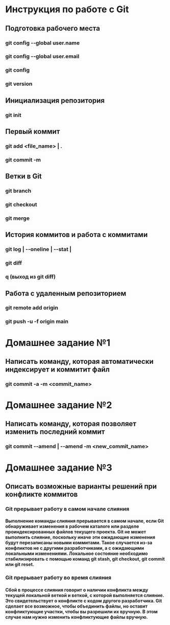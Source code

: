 # Инструкция по работе с Git
## Подготовка рабочего места
### git config --global user.name
### git config --global user.email
### git config
### git version
## Инициализация репозитория
### git init
## Первый коммит
### git add <file_name> | .
### git commit -m
## Ветки в Git
### git branch
### git checkout
### git merge
## История коммитов и работа с коммитами
### git log  | --oneline | --stat | 
### git diff
### q (выход из git diff)
## Работа с удаленным репозиторием
### git remote add origin <address>
### git push -u -f origin main
#
# Домашнее задание №1
## Написать команду, которая автоматически индексирует и коммитит файл
### git commit -a -m <commit_name>
#
# Домашнее задание №2
## Написать команду, которая позволяет изменить последний коммит
### git commit --amend | --amend -m <new_commit_name>
#
# Домашнее задание №3
## Описать возможные варианты решений при конфликте коммитов
### Git прерывает работу в самом начале слияния
#### Выполнение команды слияния прерывается в самом начале, если Git обнаруживает изменения в рабочем каталоге или разделе проиндексированных файлов текущего проекта. Git не может выполнить слияние, поскольку иначе эти ожидающие изменения будут перезаписаны новыми коммитами. Такое случается из-за конфликтов не с другими разработчиками, а с ожидающими локальными изменениями. Локальное состояние необходимо стабилизировать с помощью команд git stash, git checkout, git commit или git reset.
### Git прерывает работу во время слияния
#### Сбой в процессе слияния говорит о наличии конфликта между текущей локальной веткой и веткой, с которой выполняется слияние. Это свидетельствует о конфликте с кодом другого разработчика. Git сделает все возможное, чтобы объединить файлы, но оставит конфликтующие участки, чтобы вы разрешили их вручную. В этом случае нам нужно изменить конфликтующие файлы вручную.